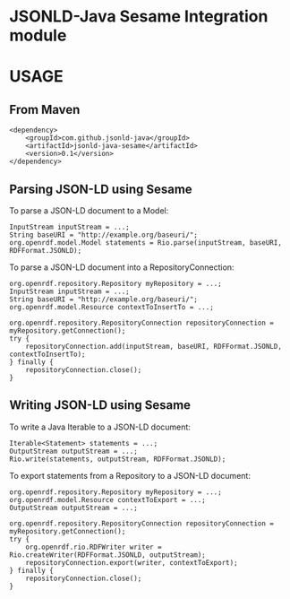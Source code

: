 JSONLD-Java Sesame Integration module
===================================

USAGE
=====

From Maven
----------

    <dependency>
        <groupId>com.github.jsonld-java</groupId>
        <artifactId>jsonld-java-sesame</artifactId>
        <version>0.1</version>
    </dependency>

Parsing JSON-LD using Sesame
----------------------------
    
To parse a JSON-LD document to a Model:

    InputStream inputStream = ...;
    String baseURI = "http://example.org/baseuri/";
    org.openrdf.model.Model statements = Rio.parse(inputStream, baseURI, RDFFormat.JSONLD);

To parse a JSON-LD document into a RepositoryConnection:

    org.openrdf.repository.Repository myRepository = ...;
    InputStream inputStream = ...;
    String baseURI = "http://example.org/baseuri/";
    org.openrdf.model.Resource contextToInsertTo = ...;
    
    org.openrdf.repository.RepositoryConnection repositoryConnection = myRepository.getConnection();
    try {
        repositoryConnection.add(inputStream, baseURI, RDFFormat.JSONLD, contextToInsertTo);
    } finally {
        repositoryConnection.close();
    }

Writing JSON-LD using Sesame
----------------------------

To write a Java Iterable<Statement> to a JSON-LD document:

    Iterable<Statement> statements = ...;
    OutputStream outputStream = ...;
    Rio.write(statements, outputStream, RDFFormat.JSONLD);

To export statements from a Repository to a JSON-LD document:

    org.openrdf.repository.Repository myRepository = ...;
    org.openrdf.model.Resource contextToExport = ...;
    OutputStream outputStream = ...;
    
    org.openrdf.repository.RepositoryConnection repositoryConnection = myRepository.getConnection();
    try {
        org.openrdf.rio.RDFWriter writer = Rio.createWriter(RDFFormat.JSONLD, outputStream);
        repositoryConnection.export(writer, contextToExport);
    } finally {
        repositoryConnection.close();
    }

